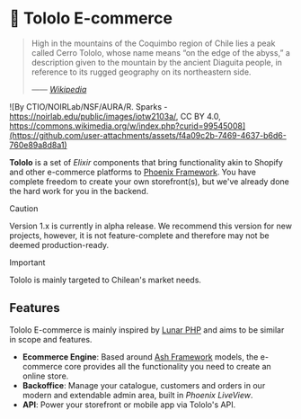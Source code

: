 # 🔭 Tololo E-commerce

> High in the mountains of the Coquimbo region of Chile lies a peak called Cerro Tololo, whose name means “on the edge of the abyss,” a description given to the mountain by the ancient Diaguita people, in reference to its rugged geography on its northeastern side.
>
> &mdash;&mdash; <cite>[Wikipedia](https://en.wikipedia.org/wiki/Cerro_Tololo_Inter-American_Observatory)</cite>

![By CTIO/NOIRLab/NSF/AURA/R. Sparks - https://noirlab.edu/public/images/iotw2103a/, CC BY 4.0, https://commons.wikimedia.org/w/index.php?curid=99545008](https://github.com/user-attachments/assets/f4a09c2b-7469-4637-b6d6-760e89a8d8a1)

**Tololo** is a set of _Elixir_ components that bring functionality akin to Shopify and other e-commerce platforms to 
[Phoenix Framework](https://phoenixframework.org/). You have complete freedom to create your own storefront(s), but we've already done the hard work for you in  the backend.

> [!CAUTION]
> Version 1.x is currently in alpha release. We recommend this version for new projects, however, it is not feature-complete and therefore may not be deemed production-ready.

> [!IMPORTANT]
> Tololo is mainly targeted to Chilean's market needs.

## Features

Tololo E-commerce is mainly inspired by [Lunar PHP](https://github.com/lunarphp/lunar) and aims to be similar in scope and features.

- **Ecommerce Engine**: Based around [Ash Framework](https://ash-hq.org/) models, the e-commerce core provides all the functionality you need to create an online store. 
- **Backoffice**: Manage your catalogue, customers and orders in our modern and extendable admin area, built in _Phoenix LiveView_.
- **API**: Power your storefront or mobile app via Tololo's API.

